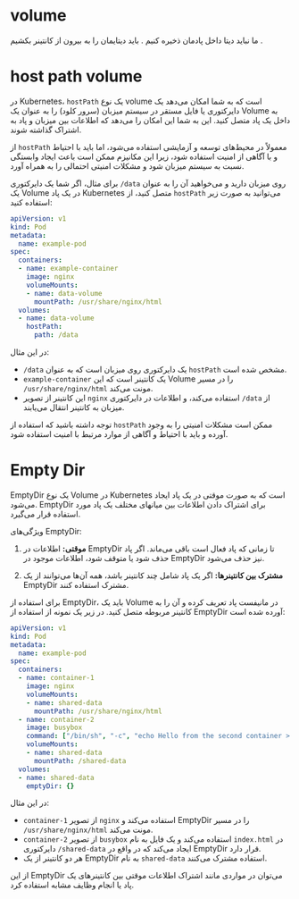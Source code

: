 # volume

ما نباید دیتا داخل پادمان ذخیره کنیم . باید دیتایمان را به بیرون از کانتینر بکشیم .

# host path volume
در Kubernetes، `hostPath` یک نوع volume است که به شما امکان می‌دهد یک دایرکتوری یا فایل مستقر در سیستم میزبان (سرور کلود) را به عنوان یک Volume به داخل یک پاد متصل کنید. این به شما این امکان را می‌دهد که اطلاعات بین میزبان و پاد به اشتراک گذاشته شوند.

از `hostPath` معمولاً در محیط‌های توسعه و آزمایشی استفاده می‌شود، اما باید با احتیاط و با آگاهی از امنیت استفاده شود، زیرا این مکانیزم ممکن است باعث ایجاد وابستگی نسبت به سیستم میزبان شود و مشکلات امنیتی احتمالی را به همراه آورد.

برای مثال، اگر شما یک دایرکتوری `/data` روی میزبان دارید و می‌خواهید آن را به عنوان یک Volume در یک پاد Kubernetes متصل کنید، از `hostPath` می‌توانید به صورت زیر استفاده کنید:

```yaml
apiVersion: v1
kind: Pod
metadata:
  name: example-pod
spec:
  containers:
  - name: example-container
    image: nginx
    volumeMounts:
    - name: data-volume
      mountPath: /usr/share/nginx/html
  volumes:
  - name: data-volume
    hostPath:
      path: /data
```

در این مثال:

- `/data` یک دایرکتوری روی میزبان است که به عنوان `hostPath` مشخص شده است.
- `example-container` یک کانتینر است که این Volume را در مسیر `/usr/share/nginx/html` مونت می‌کند.
- این کانتینر از تصویر `nginx` استفاده می‌کند، و اطلاعات در دایرکتوری `/data` از میزبان به کانتینر انتقال می‌یابند.

توجه داشته باشید که استفاده از `hostPath` ممکن است مشکلات امنیتی را به وجود آورده و باید با احتیاط و آگاهی از موارد مرتبط با امنیت استفاده شود.

# Empty Dir

EmptyDir یک نوع Volume در Kubernetes است که به صورت موقتی در یک پاد ایجاد می‌شود. EmptyDir برای اشتراک دادن اطلاعات بین میانهای مختلف یک پاد مورد استفاده قرار می‌گیرد.

ویژگی‌های EmptyDir:

1. **موقتی:** اطلاعات در EmptyDir تا زمانی که پاد فعال است باقی می‌ماند. اگر پاد حذف شود یا متوقف شود، اطلاعات موجود در EmptyDir نیز حذف می‌شود.

2. **مشترک بین کانتینرها:** اگر یک پاد شامل چند کانتینر باشد، همه آن‌ها می‌توانند از یک EmptyDir مشترک استفاده کنند.

برای استفاده از EmptyDir، باید یک Volume در مانیفست پاد تعریف کرده و آن را به کانتینر مربوطه متصل کنید. در زیر یک نمونه از استفاده از EmptyDir آورده شده است:

```yaml
apiVersion: v1
kind: Pod
metadata:
  name: example-pod
spec:
  containers:
  - name: container-1
    image: nginx
    volumeMounts:
    - name: shared-data
      mountPath: /usr/share/nginx/html
  - name: container-2
    image: busybox
    command: ["/bin/sh", "-c", "echo Hello from the second container > /shared-data/index.html"]
    volumeMounts:
    - name: shared-data
      mountPath: /shared-data
  volumes:
  - name: shared-data
    emptyDir: {}
```

در این مثال:

- `container-1` از تصویر `nginx` استفاده می‌کند و EmptyDir را در مسیر `/usr/share/nginx/html` مونت می‌کند.
- `container-2` از تصویر `busybox` استفاده می‌کند و یک فایل به نام `index.html` در دایرکتوری `/shared-data` ایجاد می‌کند که در واقع در EmptyDir قرار دارد.
- هر دو کانتینر از یک EmptyDir به نام `shared-data` استفاده مشترک می‌کنند.

از این EmptyDir می‌توان در مواردی مانند اشتراک اطلاعات موقتی بین کانتینرهای یک پاد یا انجام وظایف مشابه استفاده کرد.
